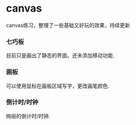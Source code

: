 # canvas
canvas练习，整理了一些基础又好玩的效果，持续更新

### 七巧板
目前只是画出了静态的界面。还未添加移动功能.

### 画板
可以使用鼠标在画板区域写字，更改画笔颜色.

### 倒计时/时钟
绚丽的倒计时/时钟.


